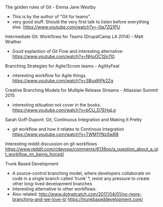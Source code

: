 
The golden rules of Git - Emma Jane Westby  
- This is by the author of "Git for teams".  
- very good stuff. Should the very first talk to listen before everything else. 
https://www.youtube.com/watch?v=-lIia7ZQ1PU


Intermediate Git: Workflows for Teams (DrupalCamp LA 2014) - Matt Wrather  
- Good explantion of Git Flow and interesting alternative:  
https://www.youtube.com/watch?v=NHuOC1Sn7I0


Branching Strategies for Agile/Scrum teams - AgilityFeat  
- interesting workflow for Agile things.  
https://www.youtube.com/watch?v=SBuxRiPk2Zg


Creative Branching Models for Multiple Release Streams - Atlassian Summit 2015  
- interesting stituation not cover in the books.  
https://www.youtube.com/watch?v=bCU_D7EHqLg


Sarah Goff-Dupont: Git, Continuous Integration and Making It Pretty
- git workflow and how it relates to Continous Integration  
https://www.youtube.com/watch?v=TWM1YNzSwB8


Interesting reddit discussion on git workflows  
 https://www.reddit.com/r/devops/comments/6138oo/a_question_about_a_git_workflow_im_being_forced/


Trunk Based Development
- A source-control branching model, where developers collaborate on code in a single branch called ‘trunk’ *, resist any pressure to create other long-lived development branches
- Interesting alternative to other workflows.
- Also related:  http://www.dotnetcatch.com/2017/04/01/no-more-branching-and-we-love-it/
 https://trunkbaseddevelopment.com/

